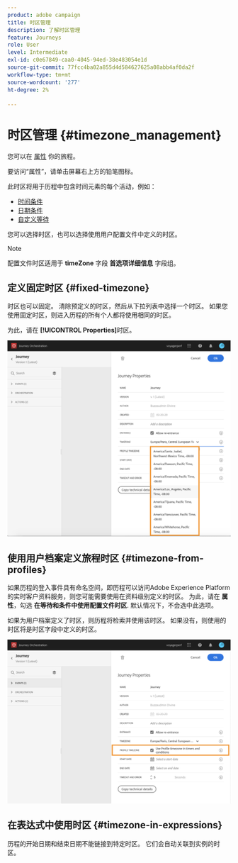 ```yaml
---
product: adobe campaign
title: 时区管理
description: 了解时区管理
feature: Journeys
role: User
level: Intermediate
exl-id: c0e67849-caa0-4045-94ed-38e483054e1d
source-git-commit: 77fcc4ba02a855d4d584627625a08abb4af0da2f
workflow-type: tm+mt
source-wordcount: '277'
ht-degree: 2%

---
```


# 时区管理 {#timezone_management}

您可以在 [属性](../building-journeys/changing-properties.md) 你的旅程。

要访问“属性”，请单击屏幕右上方的铅笔图标。

此时区将用于历程中包含时间元素的每个活动，例如：

* [时间条件](../building-journeys/condition-activity.md#time_condition)
* [日期条件](../building-journeys/condition-activity.md#date_condition)
* [自定义等待](../building-journeys/wait-activity.md#custom)

您可以选择时区，也可以选择使用用户配置文件中定义的时区。

>[!NOTE]
>
>配置文件时区适用于 **timeZone** 字段 **首选项详细信息** 字段组。

## 定义固定时区 {#fixed-timezone}

时区也可以固定。 清除预定义的时区，然后从下拉列表中选择一个时区。 如果您使用固定时区，则进入历程的所有个人都将使用相同的时区。

为此，请在 **[!UICONTROL Properties]**&#x200B;时区。

![](../assets/journey72.png)

## 使用用户档案定义旅程时区 {#timezone-from-profiles}

如果历程的登入事件具有命名空间，即历程可以访问Adobe Experience Platform的实时客户资料服务，则您可能需要使用在资料级别定义的时区。 为此，请在 **属性**，勾选 **在等待和条件中使用配置文件时区**. 默认情况下，不会选中此选项。

如果为用户档案定义了时区，则历程将检索并使用该时区。 如果没有，则使用的时区将是时区字段中定义的时区。

![](../assets/journey73.png)

## 在表达式中使用时区 {#timezone-in-expressions}

历程的开始日期和结束日期不能链接到特定时区。 它们会自动关联到实例的时区。
